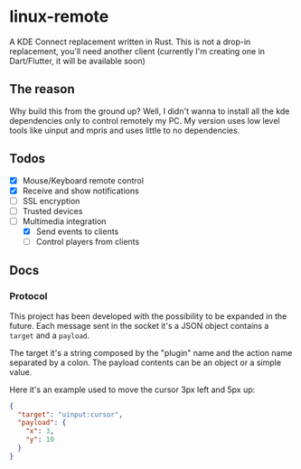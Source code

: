 # linux-remote

A KDE Connect replacement written in Rust. This is not a drop-in replacement, you'll need another client (currently I'm creating one in Dart/Flutter, it will be available soon)

## The reason

Why build this from the ground up? Well, I didn't wanna to install all the kde dependencies only to control remotely my PC.
My version uses low level tools like uinput and mpris and uses little to no dependencies.

## Todos

- [x] Mouse/Keyboard remote control
- [x] Receive and show notifications
- [ ] SSL encryption
- [ ] Trusted devices
- [ ] Multimedia integration
  - [x] Send events to clients
  - [ ] Control players from clients 

## Docs

### Protocol

This project has been developed with the possibility to be expanded in the future. Each message sent in the socket it's a JSON object contains a `target` and a `payload`.

The target it's a string composed by the "plugin" name and the action name separated by a colon. The payload contents can be an object or a simple value.

Here it's an example used to move the cursor 3px left and 5px up:
```json
{
  "target": "uinput:cursor",
  "payload": {
    "x": 3,
    "y": 10
  }
}
```